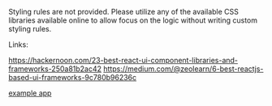 Styling rules are not provided. Please utilize any of the available CSS libraries available online to allow focus on the logic without writing custom styling rules.

Links:

https://hackernoon.com/23-best-react-ui-component-libraries-and-frameworks-250a81b2ac42
https://medium.com/@zeolearn/6-best-reactjs-based-ui-frameworks-9c780b96236c

[example app](https://www.youtube.com/watch?v=xfmSkLAL__Q)

